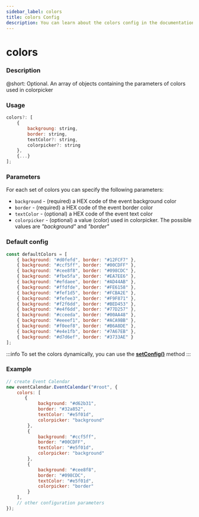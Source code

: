 ```yaml
---
sidebar_label: colors
title: colors Config
description: You can learn about the colors config in the documentation of the DHTMLX JavaScript Event Calendar library. Browse developer guides and API reference, try out code examples and live demos, and download a free 30-day evaluation version of DHTMLX Event Calendar.
---
```


# colors

### Description

@short: Optional. An array of objects containing the parameters of colors used in colorpicker

### Usage

~~~jsx {}
colors?: [
    {
        backgroung: string, 
        border: string, 
        textColor?: string, 
        colorpicker?: string
    },
    {...}
]; 
~~~

### Parameters

For each set of colors you can specify the following parameters:

- `background` - (required) a HEX code of the event background color
- `border` - (required) a HEX code of the event border color
- `textColor` - (optional) a HEX code of the event text color
- `colorpicker` - (optional) a value (color) used in colorpicker. The possible values are *"background"* and *"border"*

### Default config

~~~jsx {}
const defaultColors = [
    { background: "#d0fefd", border: "#12FCF7" },
    { background: "#ccf5ff", border: "#00CDFF" },
    { background: "#cee8f8", border: "#098CDC" },
    { background: "#fbe5fa", border: "#EA7EE6" },
    { background: "#efdaee", border: "#AD44AB" },
    { background: "#ffdfde", border: "#FE6158" },
    { background: "#fef1d5", border: "#FCBA2E" },
    { background: "#fefee3", border: "#F9F871" },
    { background: "#f2f6dd", border: "#BED453" },
    { background: "#e4f6dd", border: "#77D257" },
    { background: "#cceeda", border: "#00AA48" },
    { background: "#eeeef1", border: "#ACA9BB" },
    { background: "#f0eef8", border: "#B6A8DE" },
    { background: "#e4e1fb", border: "#7A67EB" },
    { background: "#d7d6ef", border: "#3733AE" }
];
~~~

:::info
To set the colors dynamically, you can use the
[**setConfig()**](../../methods/js_eventcalendar_setconfig_method) method
:::

### Example

~~~jsx {3-22}
// create Event Calendar
new eventCalendar.EventCalendar("#root", {
    colors: [
       {
            background: "#d62b31",
            border: "#32a852",
            textColor: "#e5f01d",
            colorpicker: "background"
        },
        {
            background: "#ccf5ff",
            border: "#00CDFF",
            textColor: "#e5f01d",
            colorpicker: "background"
        },
        {
            background: "#cee8f8",
            border: "#098CDC",
            textColor: "#e5f01d",
            colorpicker: "border"
        }
    ],
	// other configuration parameters
});
~~~
